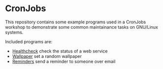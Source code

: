 # CronJobs

This repository contains some example programs used in a CronJobs workshop to
demonstrate some common maintainance tasks on GNU/Linux systems.

Included programs are:

- [Healthcheck](./Healthcheck/) check the status of a web service
- [Wallpaper](./Wallpaper/) set a random wallpaper
- [Reminders](./Reminders) send a reminder to someone over email
